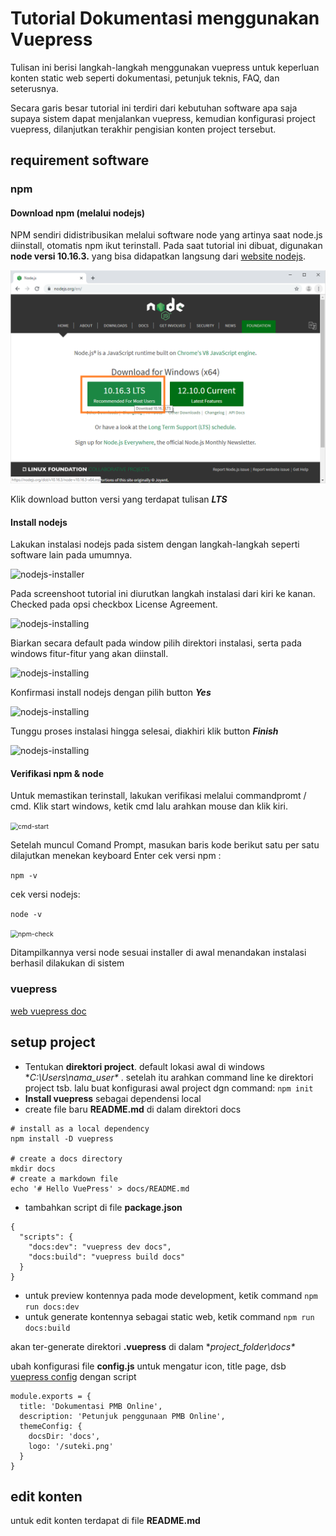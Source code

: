 # Tutorial Dokumentasi menggunakan Vuepress 
Tulisan ini berisi langkah-langkah menggunakan vuepress untuk keperluan konten static web seperti dokumentasi, petunjuk teknis, FAQ, dan seterusnya. 

Secara garis besar tutorial ini terdiri dari kebutuhan software apa saja supaya sistem dapat menjalankan vuepress, kemudian konfigurasi project vuepress, dilanjutkan terakhir pengisian konten project tersebut.

## requirement software
### npm 

#### Download npm (melalui nodejs)

NPM sendiri didistribusikan melalui software node yang artinya saat node.js diinstall, otomatis npm ikut terinstall. Pada saat tutorial ini dibuat, digunakan **node versi 10.16.3.** yang bisa didapatkan langsung dari [website nodejs](https://nodejs.org/en/).

<img src="./img/node-download.png" alt="node-download" style="zoom: 50%;" />

Klik download button versi yang terdapat tulisan ***LTS***



#### Install nodejs

Lakukan instalasi nodejs pada sistem dengan langkah-langkah seperti software lain pada umumnya. 

![nodejs-installer](C:\Users\mucj\work\blog\mujabdulh.github.io\img\nodejs-installer.png)

Pada screenshoot tutorial ini diurutkan langkah instalasi dari kiri ke kanan. Checked pada opsi checkbox License Agreement.

![nodejs-installing](C:\Users\mucj\work\blog\mujabdulh.github.io\img\nodejs-installing-1.png)

Biarkan secara default pada window pilih direktori instalasi, serta pada windows fitur-fitur yang akan diinstall.

![nodejs-installing](C:\Users\mucj\work\blog\mujabdulh.github.io\img\nodejs-installing-2.png)

Konfirmasi install nodejs dengan pilih button ***Yes***

![nodejs-installing](C:\Users\mucj\work\blog\mujabdulh.github.io\img\nodejs-installing-3.png)

Tunggu proses instalasi hingga selesai, diakhiri klik button ***Finish***

![nodejs-installing](C:\Users\mucj\work\blog\mujabdulh.github.io\img\nodejs-installing-4.png)



#### Verifikasi npm & node
Untuk memastikan terinstall, lakukan verifikasi melalui commandpromt / cmd. Klik start windows, ketik cmd lalu arahkan mouse dan klik kiri. 

<img src="C:\Users\mucj\work\blog\mujabdulh.github.io\img\cmd-start.png" alt="cmd-start" style="zoom:75%;" />

Setelah muncul Comand Prompt, masukan baris kode berikut satu per satu dilajutkan menekan keyboard Enter
cek versi npm : 

`npm -v`

cek versi nodejs: 

`node -v` 

<img src="C:\Users\mucj\work\blog\mujabdulh.github.io\img\cmd-npm-version.png" alt="npm-check" style="zoom:75%;" />

Ditampilkannya versi node sesuai installer di awal menandakan instalasi berhasil dilakukan di sistem



### vuepress 

[web vuepress doc](https://vuepress.vuejs.org/guide/getting-started.html#inside-an-existing-project) 


## setup project
- Tentukan **direktori project**. default lokasi awal di windows **C:\Users\nama_user\** . setelah itu arahkan command line ke direktori project tsb.  lalu buat konfigurasi awal project dgn command: `npm init `
- **Install vuepress** sebagai dependensi local
- create file baru **README.md** di dalam direktori docs

```
# install as a local dependency
npm install -D vuepress

# create a docs directory
mkdir docs
# create a markdown file
echo '# Hello VuePress' > docs/README.md
```

- tambahkan script di file **package.json**
```
{
  "scripts": {
    "docs:dev": "vuepress dev docs",
    "docs:build": "vuepress build docs"
  }
}
```

- untuk preview kontennya pada mode development, ketik command `npm run docs:dev` 
- untuk generate kontennya sebagai static web, ketik command `npm run docs:build` 

akan ter-generate direktori **.vuepress** di dalam **project_folder\docs\** 

ubah konfigurasi file **config.js** untuk mengatur icon, title page, dsb [vuepress config](https://vuepress.vuejs.org/guide/basic-config.html#config-file)  dengan script

```
module.exports = {
  title: 'Dokumentasi PMB Online',
  description: 'Petunjuk penggunaan PMB Online',
  themeConfig: {
    docsDir: 'docs',
    logo: '/suteki.png'
  }
}
```

## edit konten
untuk edit konten terdapat di file **README.md** 







